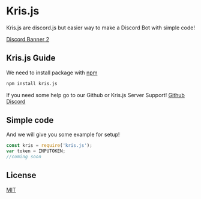 # Kris.js

Kris.js are discord.js but easier way to make a Discord Bot with simple code!

[Discord Banner 2](https://discordapp.com/api/guilds/798749894373802004/widget.png?style=banner2)

## Kris.js Guide

We need to install package with [npm](https://www.npmjs.com/)
```bash
npm install kris.js
```

If you need some help go to our Github or Kris.js Server Support!
[Github](https://github.com/StawaDev/kris-js)
[Discord](https://discord.gg/mtZkJ3tETZ)

## Simple code

And we will give you some example for setup!

```javascript
const kris = require('kris.js');
var token = INPUTOKEN;
//coming soon
```

## License
[MIT](https://choosealicense.com/licenses/mit/)
